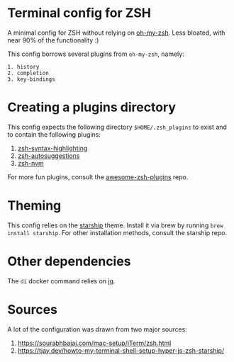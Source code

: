 # Terminal config for ZSH
A minimal config for ZSH without relying on [oh-my-zsh](https://github.com/ohmyzsh/ohmyzsh). Less bloated, with near 90% of the functionality :)

This config borrows several plugins from `oh-my-zsh`, namely:
```
1. history
2. completion
3. key-bindings
```

# Creating a plugins directory
This config expects the following directory `$HOME/.zsh_plugins` to exist and to contain the following plugins:

1. [zsh-syntax-highlighting](https://github.com/zsh-users/zsh-syntax-highlighting)
2. [zsh-autosuggestions](https://github.com/zsh-users/zsh-autosuggestions)
3. [zsh-nvm](https://github.com/lukechilds/zsh-nvm)

For more fun plugins, consult the [awesome-zsh-plugins](https://github.com/unixorn/awesome-zsh-plugins) repo.

# Theming
This config relies on the [starship](https://github.com/denysdovhan/spaceship-prompt) theme. Install it via brew by running `brew install starship`. For other installation methods, consult the starship repo.

# Other dependencies
The `di` docker command relies on [jq](https://stedolan.github.io/jq/download/).

# Sources
A lot of the configuration was drawn from two major sources:
1. https://sourabhbajaj.com/mac-setup/iTerm/zsh.html
2. https://tjay.dev/howto-my-terminal-shell-setup-hyper-js-zsh-starship/



